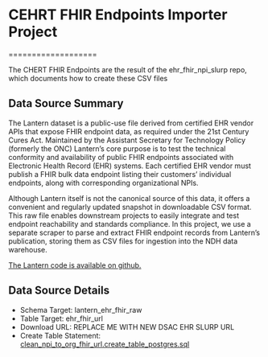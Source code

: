 # CEHRT FHIR Endpoints Importer Project
===================

The CHERT FHIR Endpoints are the result of the ehr_fhir_npi_slurp repo, which documents how to create these CSV files

Data Source Summary
---------------------

The Lantern dataset is a public-use file derived from certified EHR vendor APIs that expose FHIR endpoint data, as required under the 21st Century Cures Act. Maintained by the Assistant Secretary for Technology Policy (formerly the ONC) Lantern’s core purpose is to test the technical conformity and availability of public FHIR endpoints associated with Electronic Health Record (EHR) systems. Each certified EHR vendor must publish a FHIR bulk data endpoint listing their customers’ individual endpoints, along with corresponding organizational NPIs.

Although Lantern itself is not the canonical source of this data, it offers a convenient and regularly updated snapshot in downloadable CSV format. This raw file enables downstream projects to easily integrate and test endpoint reachability and standards compliance. In this project, we use a separate scraper to parse and extract FHIR endpoint records from Lantern’s publication, storing them as CSV files for ingestion into the NDH data warehouse.

[The Lantern code is available on github.](https://github.com/onc-healthit/lantern-back-end)

Data Source Details
-------------------

* Schema Target: lantern_ehr_fhir_raw
* Table Target: ehr_fhir_url
* Download URL: REPLACE ME WITH NEW DSAC EHR SLURP URL
* Create Table Statement: [clean_npi_to_org_fhir_url.create_table_postgres.sql](./clean_npi_to_org_fhir_url.create_table_postgres.sql)
